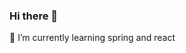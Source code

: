### Hi there 👋
🌱 I’m currently learning spring and react
<!--
**eyav/eyav** is a ✨ _special_ ✨ repository because its `README.md` (this file) appears on your GitHub profile.


- 🔭 I’m currently working on ...
-
- 👯 I’m looking to collaborate on ...
- 💬 Ask me about ...
- 📫 How to reach me: ...
- 😄 Pronouns: ...
- ⚡ Fun fact: ...
-->
